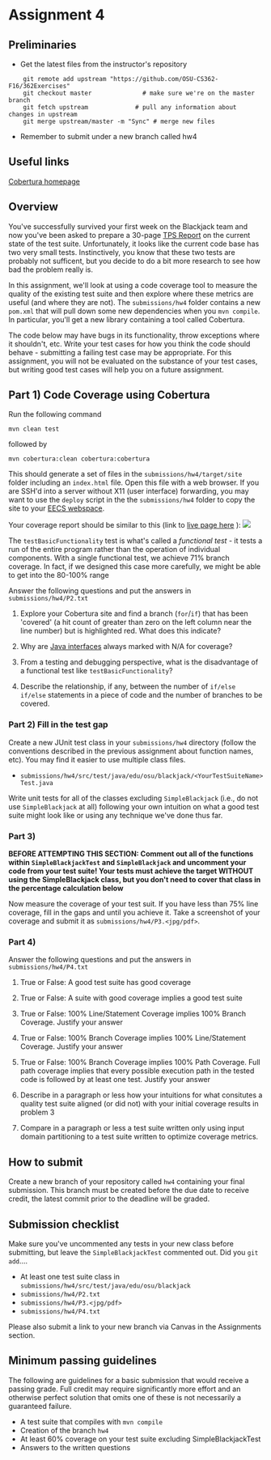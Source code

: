# Assignment 4

## Preliminaries

* Get the latest files from the instructor's repository
~~~
    git remote add upstream "https://github.com/OSU-CS362-F16/362Exercises"
    git checkout master              # make sure we're on the master branch
    git fetch upstream             # pull any information about changes in upstream
    git merge upstream/master -m "Sync" # merge new files
~~~


* Remember to submit under a new branch called hw4

## Useful links

[Cobertura homepage](http://cobertura.github.io/cobertura/)


## Overview

You've successfully survived your first week on the Blackjack team and now you've been asked to prepare a 30-page [TPS Report](https://www.youtube.com/watch?v=Fy3rjQGc6lA) on the current state of the test suite.  Unfortunately, it looks like the current code base has two very small tests.  Instinctively, you know that these two tests are probably not sufficent, but you decide to do a bit more research to see how bad the problem really is.

In this assignment, we'll look at using a code coverage tool to measure the quality of the existing test suite and then explore where these metrics are useful (and where they are not). The `submissions/hw4` folder contains a new `pom.xml` that will pull down some new dependencies when you `mvn compile`.  In particular, you'll get a new library containing a tool called Cobertura.

The code below may have bugs in its functionality, throw exceptions where it shouldn't, etc.  Write your test cases for how you think the code should behave - submitting a failing test case may be appropriate. For this assignment, you will not be evaluated on the substance of your test cases, but writing good test cases will help you on a future assignment.

## Part 1) Code Coverage using Cobertura

Run the following command 

`mvn clean test`

followed by 

`mvn cobertura:clean cobertura:cobertura`

This should generate a set of files in the `submissions/hw4/target/site` folder including an `index.html` file.  Open this file with a web browser.  If you are SSH'd into a server without X11 (user interface) forwarding, you may want to use the `deploy` script in the the `submissions/hw4` folder to copy the site to your [EECS webspace](http://it.engineering.oregonstate.edu/where-do-i-put-my-personal-webpages).  

Your coverage report should be similar to this (link to [live page here](http://web.engr.oregonstate.edu/~baldwdav/report/) ):
![](https://snag.gy/C3He0V.jpg)

The `testBasicFunctionality` test is what's called a *functional test* - it tests a run of the entire program rather than the operation of individual components.  With a single functional test, we achieve 71% branch coverage.  In fact, if we designed this case more carefully, we might be able to get into the 80-100% range

Answer the following questions and put the answers in `submissions/hw4/P2.txt`

1) Explore your Cobertura site and find a branch (`for`/`if`) that has been 'covered' (a hit count of greater than zero on the left column near the line number) but is highlighted red.  What does this indicate?

2) Why are [Java interfaces](https://docs.oracle.com/javase/tutorial/java/concepts/interface.html) always marked with N/A for coverage? 

3) From a testing and debugging perspective, what is the disadvantage of a functional test like `testBasicFunctionality`?

4) Describe the relationship, if any, between the number of `if/else if/else` statements in a piece of code and the number of branches to be covered.


### Part 2) Fill in the test gap

Create a new JUnit test class in your `submissions/hw4` directory (follow the conventions described in the previous assignment about function names, etc). You may find it easier to use multiple class files.

* `submissions/hw4/src/test/java/edu/osu/blackjack/<YourTestSuiteName>Test.java` 

Write unit tests for all of the classes excluding `SimpleBlackjack` (i.e., do not use `SimpleBlackjack` at all) following your own intuition on what a good test suite might look like or using any technique we've done thus far.


### Part 3) 

**BEFORE ATTEMPTING THIS SECTION: Comment out all of the functions within `SimpleBlackjackTest` and `SimpleBlackjack` and uncomment your code from your test suite! Your tests must achieve the target WITHOUT using the SimpleBlackjack class, but you don't need to cover that class in the percentage calculation below**

Now measure the coverage of your test suit. If you have less than 75% line coverage, fill in the gaps and until you achieve it. Take a screenshot of your coverage and submit it as `submissions/hw4/P3.<jpg/pdf>`. 

### Part 4)

Answer the following questions and put the answers in `submissions/hw4/P4.txt`

1) True or False: A good test suite has good coverage

2) True or False: A suite with good coverage implies a good test suite

3) True or False: 100% Line/Statement Coverage implies 100% Branch Coverage. Justify your answer

4) True or False: 100% Branch Coverage implies 100% Line/Statement Coverage.  Justify your answer

5) True or False: 100% Branch Coverage implies 100% Path Coverage. Full path coverage implies that every possible execution path in the tested code is followed by at least one test.  Justify your answer

6) Describe in a paragraph or less how your intuitions for what consitutes a quality test suite aligned (or did not) with your initial coverage results in problem 3

7) Compare in a paragraph or less a test suite written only using input domain partitioning to a test suite written to optimize coverage metrics. 

## How to submit

Create a new branch of your repository called `hw4` containing your
final submission.  This branch must be created before the due date to
receive credit, the latest commit prior to the deadline will be graded.

## Submission checklist 

Make sure you've uncommented any tests in your new class before submitting, but leave the `SimpleBlackjackTest` commented out. Did you `git add`....

* At least one test suite class in `submissions/hw4/src/test/java/edu/osu/blackjack`
* `submissions/hw4/P2.txt`
* `submissions/hw4/P3.<jpg/pdf>`
* `submissions/hw4/P4.txt`

Please also submit a link to your new branch via Canvas in the Assignments section.

## Minimum passing guidelines

The following are guidelines for a basic submission that would receive a passing grade. Full credit may require significantly more effort and an otherwise perfect solution that omits one of these is not necessarily a guaranteed failure.

*  A test suite that compiles with `mvn compile`
*  Creation of the branch `hw4`
*  At least 60% coverage on your test suite excluding SimpleBlackjackTest
*  Answers to the written questions


